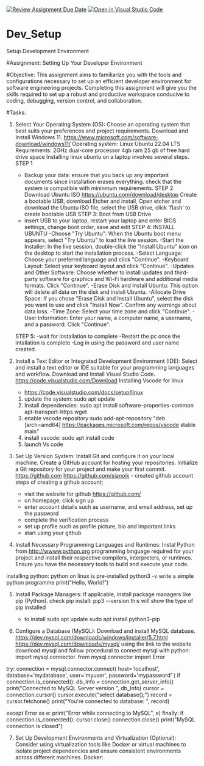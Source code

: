 [![Review Assignment Due Date](https://classroom.github.com/assets/deadline-readme-button-22041afd0340ce965d47ae6ef1cefeee28c7c493a6346c4f15d667ab976d596c.svg)](https://classroom.github.com/a/vbnbTt5m)
[![Open in Visual Studio Code](https://classroom.github.com/assets/open-in-vscode-2e0aaae1b6195c2367325f4f02e2d04e9abb55f0b24a779b69b11b9e10269abc.svg)](https://classroom.github.com/online_ide?assignment_repo_id=15269721&assignment_repo_type=AssignmentRepo)
# Dev_Setup
Setup Development Environment

#Assignment: Setting Up Your Developer Environment

#Objective:
This assignment aims to familiarize you with the tools and configurations necessary to set up an efficient developer environment for software engineering projects. Completing this assignment will give you the skills required to set up a robust and productive workspace conducive to coding, debugging, version control, and collaboration.

#Tasks:

1. Select Your Operating System (OS):
   Choose an operating system that best suits your preferences and project requirements. Download and Install Windows 11. https://www.microsoft.com/software-download/windows11/ 
   Operating system: Linux Ubuntu 22.04 LTS
   Requirements: 2GHz dual-core processor
                 4gb ram
                 25 gb of free hard drive space
Installing linux ubuntu on a laptop involves several steps. STEP 1
    - Backup your data: ensure that you back up any important documents since installation erases everything. check that the system is compatible with mininmum requirements. 
                   STEP 2
                   Download Ubuntu ISO https://ubuntu.com/download/desktop 
Create a bootable USB, download Etcher and install, Open etcher and download the Ubuntu ISO file, select the USB drive, click 'flash' to create bootable USB
   STEP 3: Boot from USB Drive
   - insert USB to your laptop, restart your laptop and enter BIOS settings, change boot order, save and edit
   STEP 4: INSTALL UBUNTU
   -Choose "Try Ubuntu": When the Ubuntu boot menu appears, select "Try Ubuntu" to load the live session.
   -Start the Installer: In the live session, double-click the "Install Ubuntu" icon on the desktop to start the installation process.
   -Select Language: Choose your preferred language and click "Continue".
   -Keyboard Layout: Select your keyboard layout and click "Continue".
   -Updates and Other Software: Choose whether to install updates and third-party software for graphics and Wi-Fi hardware and additional media formats. Click "Continue".
   -Erase Disk and Install Ubuntu: This option will delete all data on the disk and install Ubuntu.
   -Allocate Drive Space: If you chose "Erase Disk and Install Ubuntu", select the disk you want to use and click "Install Now". Confirm any warnings about data loss.
   -Time Zone: Select your time zone and click "Continue".
   -User Information: Enter your name, a computer name, a username, and a password. Click "Continue".

   STEP 5: 
   -wait for installation to complete
   -Restart the pc once the intallation is complete 
   -Log in using the password and user name created. 

2. Install a Text Editor or Integrated Development Environment (IDE):
   Select and install a text editor or IDE suitable for your programming languages and workflow. Download and Install Visual Studio Code. https://code.visualstudio.com/Download 
    Installing Vscode for linux
    - https://code.visualstudio.com/docs/setup/linux
    1. update the system: sudo apt update
    2. Install dependencies: sudo apt install software-properties-common apt-transport-https wget
    3. enable vscode repository:sudo add-apt-repository "deb [arch=amd64] https://packages.microsoft.com/repos/vscode stable main"
    4. install vscode: sudo apt install code
    5. launch Vs code



3. Set Up Version  System:
   Install Git and configure it on your local machine. Create a GitHub account for hosting your repositories. Initialize a Git repository for your project and make your first commit. https://github.com 
   https://github.com/sianoik  - created github account 
   steps of creating a github account;
   - visit the website for github https://github.com/
   - on homepage; click sign up
   -  enter account details such as username, and email address, set up the password
   - complete the verification process
   - set up profile such as profile picture, bio and important links
   - start using your github 


4. Install Necessary Programming Languages and Runtimes:
  Instal Python from http://wwww.python.org programming language required for your project and install their respective compilers, interpreters, or runtimes. Ensure you have the necessary tools to build and execute your code.

  installing python: python on linux is pre-installed python3 -v
  write a simple python programme print("Hello, World!")


5. Install Package Managers:
   If applicable, install package managers like pip (Python).
   check pip install: pip3 --version this will show the type of pip installed
   - to install sudo apt update
sudo apt install python3-pip


6. Configure a Database (MySQL):
   Download and install MySQL database. https://dev.mysql.com/downloads/windows/installer/5.7.html
   https://dev.mysql.com/downloads/mysql/ using the link to the website download mysql and follow procedural 
   to connect mysql with python:
   import mysql.connector. 
from mysql.connector import Error

try:
    connection = mysql.connector.connect(
        host='localhost',
        database='mydatabase',
        user='myuser',
        password='mypassword'
    )
    if connection.is_connected():
        db_Info = connection.get_server_info()
        print("Connected to MySQL Server version ", db_Info)
        cursor = connection.cursor()
        cursor.execute("select database();")
        record = cursor.fetchone()
        print("You're connected to database: ", record)

except Error as e:
    print("Error while connecting to MySQL", e)
finally:
    if connection.is_connected():
        cursor.close()
        connection.close()
        print("MySQL connection is closed")


7. Set Up Development Environments and Virtualization (Optional):
   Consider using virtualization tools like Docker or virtual machines to isolate project dependencies and ensure consistent environments across different machines.
 Docker: 